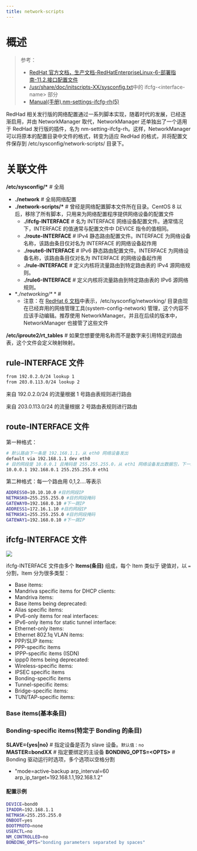 ```yaml
---
title: network-scripts
---
```


# 概述

> 参考：
>
> - [RedHat 官方文档，生产文档-RedHatEnterpriseLinux-6-部署指南-11.2.接口配置文件](https://access.redhat.com/documentation/en-us/red_hat_enterprise_linux/6/html/deployment_guide/s1-networkscripts-interfaces)
> - [/usr/share/doc/initscripts-XX/sysconfig.txt](https://github.com/OpenMandrivaSoftware/initscripts/blob/master/sysconfig.txt)中的 ifcfg-\<interface-name> 部分
> - [Manual(手册),nm-settings-ifcfg-rh(5)](https://networkmanager.dev/docs/api/latest/nm-settings-ifcfg-rh.html)

RedHad 相关发行版的网络配置通过一系列脚本实现，随着时代的发展，已经逐渐启用，并由 NetworkManager 取代，NetworkManager 还单独出了一个适用于 RedHad 发行版的插件，名为 nm-setting-ifcfg-rh。这样，NetworkManager 可以将原本的配置目录中文件的格式，转变为适应 RedHad 的格式，并将配置文件保存到 /etc/sysconfig/network-scripts/ 目录下。

# 关联文件

**/etc/sysconfig/\*** # 全局

- **./network** # 全局网络配置
- **./network-scripts/\*** # 曾经是网络配置脚本文件所在目录。CentOS 8 以后，移除了所有脚本，只用来为网络配置程序提供网络设备的配置文件
  - **./ifcfg-INTERFACE** # 名为 INTERFACE 网络设备配置文件。通常情况下，INTERFACE 的值通常与配置文件中 DEVICE 指令的值相同。
  - **./route-INTERFACE** # IPv4 静态路由配置文件。INTERFACE 为网络设备名称，该路由条目仅对名为 INTERFACE 的网络设备起作用
  - **./route6-INTERFACE** # IPv6 静态路由配置文件。INTERFACE 为网络设备名称，该路由条目仅对名为 INTERFACE 的网络设备起作用
  - **./rule-INTERFACE** # 定义内核将流量路由到特定路由表的 IPv4 源网络规则。
  - **./rule6-INTERFACE** # 定义内核将流量路由到特定路由表的 IPv6 源网络规则。
- **./networking/\** * #
  - 注意：在 [RedHat 6 文档](https://access.redhat.com/documentation/en-us/red_hat_enterprise_linux/6/html/deployment_guide/ch-network_interfaces#s1-networkscripts-files)中表示，/etc/sysconfig/networking/ 目录由现在已经弃用的网络管理工具(system-config-network) 管理，这个内容不应该手动编辑。推荐使用 NetworkManager。并且在后续的版本中， NetworkManager 也接管了这些文件

**/etc/iproute2/rt_tables** # 如果您想要使用名称而不是数字来引用特定的路由表，这个文件会定义映射映射。

## rule-INTERFACE 文件

```bash
from 192.0.2.0/24 lookup 1
from 203.0.113.0/24 lookup 2
```

来自 192.0.2.0/24 的流量根据 1 号路由表规则进行路由

来自 203.0.113.0/24 的流量根据 2 号路由表规则进行路由

## route-INTERFACE 文件

第一种格式：

```bash
# 默认路由下一条是 192.168.1.1，从 eth0 网络设备发出
default via 192.168.1.1 dev eth0
# 目的网段是 10.0.0.1 且掩码是 255.255.255.0，从 eth1 网络设备发出数据包，下一跳为 192.168.0.1
10.0.0.1 192.168.0.1 255.255.255.0 eth1
```

第二种格式：每一个路由用 0,1,2....等表示

```bash
ADDRESS0=10.10.10.0 #目的网段IP
NETMASK0=255.255.255.0 #目的网段掩码
GATEWAY0=192.168.0.10 #下一跳IP
ADDRESS1=172.16.1.10 #目的网段IP
NETMASK1=255.255.255.0 #目的网段掩码
GATEWAY1=192.168.0.10 #下一跳IP
```

## ifcfg-INTERFACE 文件

![](https://notes-learning.oss-cn-beijing.aliyuncs.com/ggdfnf/1616165813293-bc7fde9f-4810-4fc8-b6b8-67282aaef73d.jpeg)

ifcfg-INTERFACE 文件由多个 **Items(条目)** 组成，每个 Item 类似于 键值对，以 `=` 分割，Item 分为很多类型：

- Base items:
- Mandriva specific items for DHCP clients:
- Mandriva items:
- Base items being deprecated:
- Alias specific items:
- IPv6-only items for real interfaces:
- IPv6-only items for static tunnel interface:
- Ethernet-only items:
- Ethernet 802.1q VLAN items:
- PPP/SLIP items:
- PPP-specific items
- IPPP-specific items (ISDN)
- ippp0 items being deprecated:
- Wireless-specific items:
- IPSEC specific items
- Bonding-specific items
- Tunnel-specific items:
- Bridge-specific items:
- TUN/TAP-specific items:

### Base items(基本条目)

### Bonding-specific items(特定于 Bonding 的条目)

**SLAVE={yes|no}** # 指定设备是否为 slave 设备。`默认值：no`
**MASTER=bondXX** # 指定要绑定的主设备
**BONDING_OPTS=\<OPTS>** # Bonding 驱动运行时选项，多个选项以空格分割

- "mode=active-backup arp_interval=60 arp_ip_target=192.168.1.1,192.168.1.2"

#### 配置示例

```bash
DEVICE=bond0
IPADDR=192.168.1.1
NETMASK=255.255.255.0
ONBOOT=yes
BOOTPROTO=none
USERCTL=no
NM_CONTROLLED=no
BONDING_OPTS="bonding parameters separated by spaces"
```
